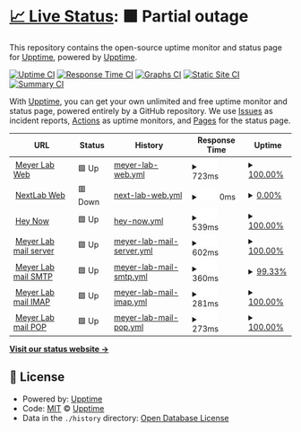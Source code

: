 # [📈 Live Status](https://demo.upptime.js.org): <!--live status--> **🟧 Partial outage**

This repository contains the open-source uptime monitor and status page for [Upptime](https://upptime.js.org), powered by [Upptime](https://github.com/upptime/upptime).

[![Uptime CI](https://github.com/upptime/upptime/workflows/Uptime%20CI/badge.svg)](https://github.com/upptime/upptime/actions?query=workflow%3A%22Uptime+CI%22)
[![Response Time CI](https://github.com/upptime/upptime/workflows/Response%20Time%20CI/badge.svg)](https://github.com/upptime/upptime/actions?query=workflow%3A%22Response+Time+CI%22)
[![Graphs CI](https://github.com/upptime/upptime/workflows/Graphs%20CI/badge.svg)](https://github.com/upptime/upptime/actions?query=workflow%3A%22Graphs+CI%22)
[![Static Site CI](https://github.com/upptime/upptime/workflows/Static%20Site%20CI/badge.svg)](https://github.com/upptime/upptime/actions?query=workflow%3A%22Static+Site+CI%22)
[![Summary CI](https://github.com/upptime/upptime/workflows/Summary%20CI/badge.svg)](https://github.com/upptime/upptime/actions?query=workflow%3A%22Summary+CI%22)

With [Upptime](https://upptime.js.org), you can get your own unlimited and free uptime monitor and status page, powered entirely by a GitHub repository. We use [Issues](https://github.com/upptime/upptime/issues) as incident reports, [Actions](https://github.com/upptime/upptime/actions) as uptime monitors, and [Pages](https://demo.upptime.js.org) for the status page.

<!--start: status pages-->
<!-- This summary is generated by Upptime (https://github.com/upptime/upptime) -->
<!-- Do not edit this manually, your changes will be overwritten -->
<!-- prettier-ignore -->
| URL | Status | History | Response Time | Uptime |
| --- | ------ | ------- | ------------- | ------ |
| <img alt="" src="https://icons.duckduckgo.com/ip3/null.ico" height="13"> [Meyer Lab Web](www.meyerlab.com.py) | 🟩 Up | [meyer-lab-web.yml](https://github.com/informaticaMeyerlab/statusPageMeyerLab/commits/HEAD/history/meyer-lab-web.yml) | <details><summary><img alt="Response time graph" src="./graphs/meyer-lab-web/response-time-week.png" height="20"> 723ms</summary><br><a href="https://demo.upptime.js.org/history/meyer-lab-web"><img alt="Response time 982" src="https://img.shields.io/endpoint?url=https%3A%2F%2Fraw.githubusercontent.com%2FinformaticaMeyerlab%2FstatusPageMeyerLab%2FHEAD%2Fapi%2Fmeyer-lab-web%2Fresponse-time.json"></a><br><a href="https://demo.upptime.js.org/history/meyer-lab-web"><img alt="24-hour response time 510" src="https://img.shields.io/endpoint?url=https%3A%2F%2Fraw.githubusercontent.com%2FinformaticaMeyerlab%2FstatusPageMeyerLab%2FHEAD%2Fapi%2Fmeyer-lab-web%2Fresponse-time-day.json"></a><br><a href="https://demo.upptime.js.org/history/meyer-lab-web"><img alt="7-day response time 723" src="https://img.shields.io/endpoint?url=https%3A%2F%2Fraw.githubusercontent.com%2FinformaticaMeyerlab%2FstatusPageMeyerLab%2FHEAD%2Fapi%2Fmeyer-lab-web%2Fresponse-time-week.json"></a><br><a href="https://demo.upptime.js.org/history/meyer-lab-web"><img alt="30-day response time 793" src="https://img.shields.io/endpoint?url=https%3A%2F%2Fraw.githubusercontent.com%2FinformaticaMeyerlab%2FstatusPageMeyerLab%2FHEAD%2Fapi%2Fmeyer-lab-web%2Fresponse-time-month.json"></a><br><a href="https://demo.upptime.js.org/history/meyer-lab-web"><img alt="1-year response time 982" src="https://img.shields.io/endpoint?url=https%3A%2F%2Fraw.githubusercontent.com%2FinformaticaMeyerlab%2FstatusPageMeyerLab%2FHEAD%2Fapi%2Fmeyer-lab-web%2Fresponse-time-year.json"></a></details> | <details><summary><a href="https://demo.upptime.js.org/history/meyer-lab-web">100.00%</a></summary><a href="https://demo.upptime.js.org/history/meyer-lab-web"><img alt="All-time uptime 76.89%" src="https://img.shields.io/endpoint?url=https%3A%2F%2Fraw.githubusercontent.com%2FinformaticaMeyerlab%2FstatusPageMeyerLab%2FHEAD%2Fapi%2Fmeyer-lab-web%2Fuptime.json"></a><br><a href="https://demo.upptime.js.org/history/meyer-lab-web"><img alt="24-hour uptime 100.00%" src="https://img.shields.io/endpoint?url=https%3A%2F%2Fraw.githubusercontent.com%2FinformaticaMeyerlab%2FstatusPageMeyerLab%2FHEAD%2Fapi%2Fmeyer-lab-web%2Fuptime-day.json"></a><br><a href="https://demo.upptime.js.org/history/meyer-lab-web"><img alt="7-day uptime 100.00%" src="https://img.shields.io/endpoint?url=https%3A%2F%2Fraw.githubusercontent.com%2FinformaticaMeyerlab%2FstatusPageMeyerLab%2FHEAD%2Fapi%2Fmeyer-lab-web%2Fuptime-week.json"></a><br><a href="https://demo.upptime.js.org/history/meyer-lab-web"><img alt="30-day uptime 100.00%" src="https://img.shields.io/endpoint?url=https%3A%2F%2Fraw.githubusercontent.com%2FinformaticaMeyerlab%2FstatusPageMeyerLab%2FHEAD%2Fapi%2Fmeyer-lab-web%2Fuptime-month.json"></a><br><a href="https://demo.upptime.js.org/history/meyer-lab-web"><img alt="1-year uptime 76.89%" src="https://img.shields.io/endpoint?url=https%3A%2F%2Fraw.githubusercontent.com%2FinformaticaMeyerlab%2FstatusPageMeyerLab%2FHEAD%2Fapi%2Fmeyer-lab-web%2Fuptime-year.json"></a></details>
| <img alt="" src="https://icons.duckduckgo.com/ip3/8081.ico" height="13"> [NextLab Web](190.104.179.198:8081) | 🟥 Down | [next-lab-web.yml](https://github.com/informaticaMeyerlab/statusPageMeyerLab/commits/HEAD/history/next-lab-web.yml) | <details><summary><img alt="Response time graph" src="./graphs/next-lab-web/response-time-week.png" height="20"> 0ms</summary><br><a href="https://demo.upptime.js.org/history/next-lab-web"><img alt="Response time 448" src="https://img.shields.io/endpoint?url=https%3A%2F%2Fraw.githubusercontent.com%2FinformaticaMeyerlab%2FstatusPageMeyerLab%2FHEAD%2Fapi%2Fnext-lab-web%2Fresponse-time.json"></a><br><a href="https://demo.upptime.js.org/history/next-lab-web"><img alt="24-hour response time 0" src="https://img.shields.io/endpoint?url=https%3A%2F%2Fraw.githubusercontent.com%2FinformaticaMeyerlab%2FstatusPageMeyerLab%2FHEAD%2Fapi%2Fnext-lab-web%2Fresponse-time-day.json"></a><br><a href="https://demo.upptime.js.org/history/next-lab-web"><img alt="7-day response time 0" src="https://img.shields.io/endpoint?url=https%3A%2F%2Fraw.githubusercontent.com%2FinformaticaMeyerlab%2FstatusPageMeyerLab%2FHEAD%2Fapi%2Fnext-lab-web%2Fresponse-time-week.json"></a><br><a href="https://demo.upptime.js.org/history/next-lab-web"><img alt="30-day response time 0" src="https://img.shields.io/endpoint?url=https%3A%2F%2Fraw.githubusercontent.com%2FinformaticaMeyerlab%2FstatusPageMeyerLab%2FHEAD%2Fapi%2Fnext-lab-web%2Fresponse-time-month.json"></a><br><a href="https://demo.upptime.js.org/history/next-lab-web"><img alt="1-year response time 448" src="https://img.shields.io/endpoint?url=https%3A%2F%2Fraw.githubusercontent.com%2FinformaticaMeyerlab%2FstatusPageMeyerLab%2FHEAD%2Fapi%2Fnext-lab-web%2Fresponse-time-year.json"></a></details> | <details><summary><a href="https://demo.upptime.js.org/history/next-lab-web">0.00%</a></summary><a href="https://demo.upptime.js.org/history/next-lab-web"><img alt="All-time uptime 69.35%" src="https://img.shields.io/endpoint?url=https%3A%2F%2Fraw.githubusercontent.com%2FinformaticaMeyerlab%2FstatusPageMeyerLab%2FHEAD%2Fapi%2Fnext-lab-web%2Fuptime.json"></a><br><a href="https://demo.upptime.js.org/history/next-lab-web"><img alt="24-hour uptime 0.00%" src="https://img.shields.io/endpoint?url=https%3A%2F%2Fraw.githubusercontent.com%2FinformaticaMeyerlab%2FstatusPageMeyerLab%2FHEAD%2Fapi%2Fnext-lab-web%2Fuptime-day.json"></a><br><a href="https://demo.upptime.js.org/history/next-lab-web"><img alt="7-day uptime 0.00%" src="https://img.shields.io/endpoint?url=https%3A%2F%2Fraw.githubusercontent.com%2FinformaticaMeyerlab%2FstatusPageMeyerLab%2FHEAD%2Fapi%2Fnext-lab-web%2Fuptime-week.json"></a><br><a href="https://demo.upptime.js.org/history/next-lab-web"><img alt="30-day uptime 0.00%" src="https://img.shields.io/endpoint?url=https%3A%2F%2Fraw.githubusercontent.com%2FinformaticaMeyerlab%2FstatusPageMeyerLab%2FHEAD%2Fapi%2Fnext-lab-web%2Fuptime-month.json"></a><br><a href="https://demo.upptime.js.org/history/next-lab-web"><img alt="1-year uptime 69.35%" src="https://img.shields.io/endpoint?url=https%3A%2F%2Fraw.githubusercontent.com%2FinformaticaMeyerlab%2FstatusPageMeyerLab%2FHEAD%2Fapi%2Fnext-lab-web%2Fuptime-year.json"></a></details>
| <img alt="" src="https://icons.duckduckgo.com/ip3/null.ico" height="13"> [Hey Now](web.heynow.com.uy) | 🟩 Up | [hey-now.yml](https://github.com/informaticaMeyerlab/statusPageMeyerLab/commits/HEAD/history/hey-now.yml) | <details><summary><img alt="Response time graph" src="./graphs/hey-now/response-time-week.png" height="20"> 539ms</summary><br><a href="https://demo.upptime.js.org/history/hey-now"><img alt="Response time 381" src="https://img.shields.io/endpoint?url=https%3A%2F%2Fraw.githubusercontent.com%2FinformaticaMeyerlab%2FstatusPageMeyerLab%2FHEAD%2Fapi%2Fhey-now%2Fresponse-time.json"></a><br><a href="https://demo.upptime.js.org/history/hey-now"><img alt="24-hour response time 408" src="https://img.shields.io/endpoint?url=https%3A%2F%2Fraw.githubusercontent.com%2FinformaticaMeyerlab%2FstatusPageMeyerLab%2FHEAD%2Fapi%2Fhey-now%2Fresponse-time-day.json"></a><br><a href="https://demo.upptime.js.org/history/hey-now"><img alt="7-day response time 539" src="https://img.shields.io/endpoint?url=https%3A%2F%2Fraw.githubusercontent.com%2FinformaticaMeyerlab%2FstatusPageMeyerLab%2FHEAD%2Fapi%2Fhey-now%2Fresponse-time-week.json"></a><br><a href="https://demo.upptime.js.org/history/hey-now"><img alt="30-day response time 480" src="https://img.shields.io/endpoint?url=https%3A%2F%2Fraw.githubusercontent.com%2FinformaticaMeyerlab%2FstatusPageMeyerLab%2FHEAD%2Fapi%2Fhey-now%2Fresponse-time-month.json"></a><br><a href="https://demo.upptime.js.org/history/hey-now"><img alt="1-year response time 381" src="https://img.shields.io/endpoint?url=https%3A%2F%2Fraw.githubusercontent.com%2FinformaticaMeyerlab%2FstatusPageMeyerLab%2FHEAD%2Fapi%2Fhey-now%2Fresponse-time-year.json"></a></details> | <details><summary><a href="https://demo.upptime.js.org/history/hey-now">100.00%</a></summary><a href="https://demo.upptime.js.org/history/hey-now"><img alt="All-time uptime 99.90%" src="https://img.shields.io/endpoint?url=https%3A%2F%2Fraw.githubusercontent.com%2FinformaticaMeyerlab%2FstatusPageMeyerLab%2FHEAD%2Fapi%2Fhey-now%2Fuptime.json"></a><br><a href="https://demo.upptime.js.org/history/hey-now"><img alt="24-hour uptime 100.00%" src="https://img.shields.io/endpoint?url=https%3A%2F%2Fraw.githubusercontent.com%2FinformaticaMeyerlab%2FstatusPageMeyerLab%2FHEAD%2Fapi%2Fhey-now%2Fuptime-day.json"></a><br><a href="https://demo.upptime.js.org/history/hey-now"><img alt="7-day uptime 100.00%" src="https://img.shields.io/endpoint?url=https%3A%2F%2Fraw.githubusercontent.com%2FinformaticaMeyerlab%2FstatusPageMeyerLab%2FHEAD%2Fapi%2Fhey-now%2Fuptime-week.json"></a><br><a href="https://demo.upptime.js.org/history/hey-now"><img alt="30-day uptime 99.96%" src="https://img.shields.io/endpoint?url=https%3A%2F%2Fraw.githubusercontent.com%2FinformaticaMeyerlab%2FstatusPageMeyerLab%2FHEAD%2Fapi%2Fhey-now%2Fuptime-month.json"></a><br><a href="https://demo.upptime.js.org/history/hey-now"><img alt="1-year uptime 99.90%" src="https://img.shields.io/endpoint?url=https%3A%2F%2Fraw.githubusercontent.com%2FinformaticaMeyerlab%2FstatusPageMeyerLab%2FHEAD%2Fapi%2Fhey-now%2Fuptime-year.json"></a></details>
| <img alt="" src="https://icons.duckduckgo.com/ip3/null.ico" height="13"> [Meyer Lab mail server](vps-1397470-x.dattaweb.com) | 🟩 Up | [meyer-lab-mail-server.yml](https://github.com/informaticaMeyerlab/statusPageMeyerLab/commits/HEAD/history/meyer-lab-mail-server.yml) | <details><summary><img alt="Response time graph" src="./graphs/meyer-lab-mail-server/response-time-week.png" height="20"> 602ms</summary><br><a href="https://demo.upptime.js.org/history/meyer-lab-mail-server"><img alt="Response time 631" src="https://img.shields.io/endpoint?url=https%3A%2F%2Fraw.githubusercontent.com%2FinformaticaMeyerlab%2FstatusPageMeyerLab%2FHEAD%2Fapi%2Fmeyer-lab-mail-server%2Fresponse-time.json"></a><br><a href="https://demo.upptime.js.org/history/meyer-lab-mail-server"><img alt="24-hour response time 641" src="https://img.shields.io/endpoint?url=https%3A%2F%2Fraw.githubusercontent.com%2FinformaticaMeyerlab%2FstatusPageMeyerLab%2FHEAD%2Fapi%2Fmeyer-lab-mail-server%2Fresponse-time-day.json"></a><br><a href="https://demo.upptime.js.org/history/meyer-lab-mail-server"><img alt="7-day response time 602" src="https://img.shields.io/endpoint?url=https%3A%2F%2Fraw.githubusercontent.com%2FinformaticaMeyerlab%2FstatusPageMeyerLab%2FHEAD%2Fapi%2Fmeyer-lab-mail-server%2Fresponse-time-week.json"></a><br><a href="https://demo.upptime.js.org/history/meyer-lab-mail-server"><img alt="30-day response time 632" src="https://img.shields.io/endpoint?url=https%3A%2F%2Fraw.githubusercontent.com%2FinformaticaMeyerlab%2FstatusPageMeyerLab%2FHEAD%2Fapi%2Fmeyer-lab-mail-server%2Fresponse-time-month.json"></a><br><a href="https://demo.upptime.js.org/history/meyer-lab-mail-server"><img alt="1-year response time 631" src="https://img.shields.io/endpoint?url=https%3A%2F%2Fraw.githubusercontent.com%2FinformaticaMeyerlab%2FstatusPageMeyerLab%2FHEAD%2Fapi%2Fmeyer-lab-mail-server%2Fresponse-time-year.json"></a></details> | <details><summary><a href="https://demo.upptime.js.org/history/meyer-lab-mail-server">100.00%</a></summary><a href="https://demo.upptime.js.org/history/meyer-lab-mail-server"><img alt="All-time uptime 99.76%" src="https://img.shields.io/endpoint?url=https%3A%2F%2Fraw.githubusercontent.com%2FinformaticaMeyerlab%2FstatusPageMeyerLab%2FHEAD%2Fapi%2Fmeyer-lab-mail-server%2Fuptime.json"></a><br><a href="https://demo.upptime.js.org/history/meyer-lab-mail-server"><img alt="24-hour uptime 100.00%" src="https://img.shields.io/endpoint?url=https%3A%2F%2Fraw.githubusercontent.com%2FinformaticaMeyerlab%2FstatusPageMeyerLab%2FHEAD%2Fapi%2Fmeyer-lab-mail-server%2Fuptime-day.json"></a><br><a href="https://demo.upptime.js.org/history/meyer-lab-mail-server"><img alt="7-day uptime 100.00%" src="https://img.shields.io/endpoint?url=https%3A%2F%2Fraw.githubusercontent.com%2FinformaticaMeyerlab%2FstatusPageMeyerLab%2FHEAD%2Fapi%2Fmeyer-lab-mail-server%2Fuptime-week.json"></a><br><a href="https://demo.upptime.js.org/history/meyer-lab-mail-server"><img alt="30-day uptime 99.95%" src="https://img.shields.io/endpoint?url=https%3A%2F%2Fraw.githubusercontent.com%2FinformaticaMeyerlab%2FstatusPageMeyerLab%2FHEAD%2Fapi%2Fmeyer-lab-mail-server%2Fuptime-month.json"></a><br><a href="https://demo.upptime.js.org/history/meyer-lab-mail-server"><img alt="1-year uptime 99.76%" src="https://img.shields.io/endpoint?url=https%3A%2F%2Fraw.githubusercontent.com%2FinformaticaMeyerlab%2FstatusPageMeyerLab%2FHEAD%2Fapi%2Fmeyer-lab-mail-server%2Fuptime-year.json"></a></details>
| <img alt="" src="https://icons.duckduckgo.com/ip3/null.ico" height="13"> [Meyer Lab mail SMTP](vps-1397470-x.dattaweb.com) | 🟩 Up | [meyer-lab-mail-smtp.yml](https://github.com/informaticaMeyerlab/statusPageMeyerLab/commits/HEAD/history/meyer-lab-mail-smtp.yml) | <details><summary><img alt="Response time graph" src="./graphs/meyer-lab-mail-smtp/response-time-week.png" height="20"> 360ms</summary><br><a href="https://demo.upptime.js.org/history/meyer-lab-mail-smtp"><img alt="Response time 283" src="https://img.shields.io/endpoint?url=https%3A%2F%2Fraw.githubusercontent.com%2FinformaticaMeyerlab%2FstatusPageMeyerLab%2FHEAD%2Fapi%2Fmeyer-lab-mail-smtp%2Fresponse-time.json"></a><br><a href="https://demo.upptime.js.org/history/meyer-lab-mail-smtp"><img alt="24-hour response time 379" src="https://img.shields.io/endpoint?url=https%3A%2F%2Fraw.githubusercontent.com%2FinformaticaMeyerlab%2FstatusPageMeyerLab%2FHEAD%2Fapi%2Fmeyer-lab-mail-smtp%2Fresponse-time-day.json"></a><br><a href="https://demo.upptime.js.org/history/meyer-lab-mail-smtp"><img alt="7-day response time 360" src="https://img.shields.io/endpoint?url=https%3A%2F%2Fraw.githubusercontent.com%2FinformaticaMeyerlab%2FstatusPageMeyerLab%2FHEAD%2Fapi%2Fmeyer-lab-mail-smtp%2Fresponse-time-week.json"></a><br><a href="https://demo.upptime.js.org/history/meyer-lab-mail-smtp"><img alt="30-day response time 358" src="https://img.shields.io/endpoint?url=https%3A%2F%2Fraw.githubusercontent.com%2FinformaticaMeyerlab%2FstatusPageMeyerLab%2FHEAD%2Fapi%2Fmeyer-lab-mail-smtp%2Fresponse-time-month.json"></a><br><a href="https://demo.upptime.js.org/history/meyer-lab-mail-smtp"><img alt="1-year response time 283" src="https://img.shields.io/endpoint?url=https%3A%2F%2Fraw.githubusercontent.com%2FinformaticaMeyerlab%2FstatusPageMeyerLab%2FHEAD%2Fapi%2Fmeyer-lab-mail-smtp%2Fresponse-time-year.json"></a></details> | <details><summary><a href="https://demo.upptime.js.org/history/meyer-lab-mail-smtp">99.33%</a></summary><a href="https://demo.upptime.js.org/history/meyer-lab-mail-smtp"><img alt="All-time uptime 99.93%" src="https://img.shields.io/endpoint?url=https%3A%2F%2Fraw.githubusercontent.com%2FinformaticaMeyerlab%2FstatusPageMeyerLab%2FHEAD%2Fapi%2Fmeyer-lab-mail-smtp%2Fuptime.json"></a><br><a href="https://demo.upptime.js.org/history/meyer-lab-mail-smtp"><img alt="24-hour uptime 100.00%" src="https://img.shields.io/endpoint?url=https%3A%2F%2Fraw.githubusercontent.com%2FinformaticaMeyerlab%2FstatusPageMeyerLab%2FHEAD%2Fapi%2Fmeyer-lab-mail-smtp%2Fuptime-day.json"></a><br><a href="https://demo.upptime.js.org/history/meyer-lab-mail-smtp"><img alt="7-day uptime 99.33%" src="https://img.shields.io/endpoint?url=https%3A%2F%2Fraw.githubusercontent.com%2FinformaticaMeyerlab%2FstatusPageMeyerLab%2FHEAD%2Fapi%2Fmeyer-lab-mail-smtp%2Fuptime-week.json"></a><br><a href="https://demo.upptime.js.org/history/meyer-lab-mail-smtp"><img alt="30-day uptime 99.85%" src="https://img.shields.io/endpoint?url=https%3A%2F%2Fraw.githubusercontent.com%2FinformaticaMeyerlab%2FstatusPageMeyerLab%2FHEAD%2Fapi%2Fmeyer-lab-mail-smtp%2Fuptime-month.json"></a><br><a href="https://demo.upptime.js.org/history/meyer-lab-mail-smtp"><img alt="1-year uptime 99.93%" src="https://img.shields.io/endpoint?url=https%3A%2F%2Fraw.githubusercontent.com%2FinformaticaMeyerlab%2FstatusPageMeyerLab%2FHEAD%2Fapi%2Fmeyer-lab-mail-smtp%2Fuptime-year.json"></a></details>
| <img alt="" src="https://icons.duckduckgo.com/ip3/null.ico" height="13"> [Meyer Lab mail IMAP](vps-1397470-x.dattaweb.com) | 🟩 Up | [meyer-lab-mail-imap.yml](https://github.com/informaticaMeyerlab/statusPageMeyerLab/commits/HEAD/history/meyer-lab-mail-imap.yml) | <details><summary><img alt="Response time graph" src="./graphs/meyer-lab-mail-imap/response-time-week.png" height="20"> 281ms</summary><br><a href="https://demo.upptime.js.org/history/meyer-lab-mail-imap"><img alt="Response time 250" src="https://img.shields.io/endpoint?url=https%3A%2F%2Fraw.githubusercontent.com%2FinformaticaMeyerlab%2FstatusPageMeyerLab%2FHEAD%2Fapi%2Fmeyer-lab-mail-imap%2Fresponse-time.json"></a><br><a href="https://demo.upptime.js.org/history/meyer-lab-mail-imap"><img alt="24-hour response time 238" src="https://img.shields.io/endpoint?url=https%3A%2F%2Fraw.githubusercontent.com%2FinformaticaMeyerlab%2FstatusPageMeyerLab%2FHEAD%2Fapi%2Fmeyer-lab-mail-imap%2Fresponse-time-day.json"></a><br><a href="https://demo.upptime.js.org/history/meyer-lab-mail-imap"><img alt="7-day response time 281" src="https://img.shields.io/endpoint?url=https%3A%2F%2Fraw.githubusercontent.com%2FinformaticaMeyerlab%2FstatusPageMeyerLab%2FHEAD%2Fapi%2Fmeyer-lab-mail-imap%2Fresponse-time-week.json"></a><br><a href="https://demo.upptime.js.org/history/meyer-lab-mail-imap"><img alt="30-day response time 293" src="https://img.shields.io/endpoint?url=https%3A%2F%2Fraw.githubusercontent.com%2FinformaticaMeyerlab%2FstatusPageMeyerLab%2FHEAD%2Fapi%2Fmeyer-lab-mail-imap%2Fresponse-time-month.json"></a><br><a href="https://demo.upptime.js.org/history/meyer-lab-mail-imap"><img alt="1-year response time 250" src="https://img.shields.io/endpoint?url=https%3A%2F%2Fraw.githubusercontent.com%2FinformaticaMeyerlab%2FstatusPageMeyerLab%2FHEAD%2Fapi%2Fmeyer-lab-mail-imap%2Fresponse-time-year.json"></a></details> | <details><summary><a href="https://demo.upptime.js.org/history/meyer-lab-mail-imap">100.00%</a></summary><a href="https://demo.upptime.js.org/history/meyer-lab-mail-imap"><img alt="All-time uptime 99.95%" src="https://img.shields.io/endpoint?url=https%3A%2F%2Fraw.githubusercontent.com%2FinformaticaMeyerlab%2FstatusPageMeyerLab%2FHEAD%2Fapi%2Fmeyer-lab-mail-imap%2Fuptime.json"></a><br><a href="https://demo.upptime.js.org/history/meyer-lab-mail-imap"><img alt="24-hour uptime 100.00%" src="https://img.shields.io/endpoint?url=https%3A%2F%2Fraw.githubusercontent.com%2FinformaticaMeyerlab%2FstatusPageMeyerLab%2FHEAD%2Fapi%2Fmeyer-lab-mail-imap%2Fuptime-day.json"></a><br><a href="https://demo.upptime.js.org/history/meyer-lab-mail-imap"><img alt="7-day uptime 100.00%" src="https://img.shields.io/endpoint?url=https%3A%2F%2Fraw.githubusercontent.com%2FinformaticaMeyerlab%2FstatusPageMeyerLab%2FHEAD%2Fapi%2Fmeyer-lab-mail-imap%2Fuptime-week.json"></a><br><a href="https://demo.upptime.js.org/history/meyer-lab-mail-imap"><img alt="30-day uptime 99.95%" src="https://img.shields.io/endpoint?url=https%3A%2F%2Fraw.githubusercontent.com%2FinformaticaMeyerlab%2FstatusPageMeyerLab%2FHEAD%2Fapi%2Fmeyer-lab-mail-imap%2Fuptime-month.json"></a><br><a href="https://demo.upptime.js.org/history/meyer-lab-mail-imap"><img alt="1-year uptime 99.95%" src="https://img.shields.io/endpoint?url=https%3A%2F%2Fraw.githubusercontent.com%2FinformaticaMeyerlab%2FstatusPageMeyerLab%2FHEAD%2Fapi%2Fmeyer-lab-mail-imap%2Fuptime-year.json"></a></details>
| <img alt="" src="https://icons.duckduckgo.com/ip3/null.ico" height="13"> [Meyer Lab mail POP](vps-1397470-x.dattaweb.com) | 🟩 Up | [meyer-lab-mail-pop.yml](https://github.com/informaticaMeyerlab/statusPageMeyerLab/commits/HEAD/history/meyer-lab-mail-pop.yml) | <details><summary><img alt="Response time graph" src="./graphs/meyer-lab-mail-pop/response-time-week.png" height="20"> 273ms</summary><br><a href="https://demo.upptime.js.org/history/meyer-lab-mail-pop"><img alt="Response time 220" src="https://img.shields.io/endpoint?url=https%3A%2F%2Fraw.githubusercontent.com%2FinformaticaMeyerlab%2FstatusPageMeyerLab%2FHEAD%2Fapi%2Fmeyer-lab-mail-pop%2Fresponse-time.json"></a><br><a href="https://demo.upptime.js.org/history/meyer-lab-mail-pop"><img alt="24-hour response time 328" src="https://img.shields.io/endpoint?url=https%3A%2F%2Fraw.githubusercontent.com%2FinformaticaMeyerlab%2FstatusPageMeyerLab%2FHEAD%2Fapi%2Fmeyer-lab-mail-pop%2Fresponse-time-day.json"></a><br><a href="https://demo.upptime.js.org/history/meyer-lab-mail-pop"><img alt="7-day response time 273" src="https://img.shields.io/endpoint?url=https%3A%2F%2Fraw.githubusercontent.com%2FinformaticaMeyerlab%2FstatusPageMeyerLab%2FHEAD%2Fapi%2Fmeyer-lab-mail-pop%2Fresponse-time-week.json"></a><br><a href="https://demo.upptime.js.org/history/meyer-lab-mail-pop"><img alt="30-day response time 266" src="https://img.shields.io/endpoint?url=https%3A%2F%2Fraw.githubusercontent.com%2FinformaticaMeyerlab%2FstatusPageMeyerLab%2FHEAD%2Fapi%2Fmeyer-lab-mail-pop%2Fresponse-time-month.json"></a><br><a href="https://demo.upptime.js.org/history/meyer-lab-mail-pop"><img alt="1-year response time 220" src="https://img.shields.io/endpoint?url=https%3A%2F%2Fraw.githubusercontent.com%2FinformaticaMeyerlab%2FstatusPageMeyerLab%2FHEAD%2Fapi%2Fmeyer-lab-mail-pop%2Fresponse-time-year.json"></a></details> | <details><summary><a href="https://demo.upptime.js.org/history/meyer-lab-mail-pop">100.00%</a></summary><a href="https://demo.upptime.js.org/history/meyer-lab-mail-pop"><img alt="All-time uptime 99.96%" src="https://img.shields.io/endpoint?url=https%3A%2F%2Fraw.githubusercontent.com%2FinformaticaMeyerlab%2FstatusPageMeyerLab%2FHEAD%2Fapi%2Fmeyer-lab-mail-pop%2Fuptime.json"></a><br><a href="https://demo.upptime.js.org/history/meyer-lab-mail-pop"><img alt="24-hour uptime 100.00%" src="https://img.shields.io/endpoint?url=https%3A%2F%2Fraw.githubusercontent.com%2FinformaticaMeyerlab%2FstatusPageMeyerLab%2FHEAD%2Fapi%2Fmeyer-lab-mail-pop%2Fuptime-day.json"></a><br><a href="https://demo.upptime.js.org/history/meyer-lab-mail-pop"><img alt="7-day uptime 100.00%" src="https://img.shields.io/endpoint?url=https%3A%2F%2Fraw.githubusercontent.com%2FinformaticaMeyerlab%2FstatusPageMeyerLab%2FHEAD%2Fapi%2Fmeyer-lab-mail-pop%2Fuptime-week.json"></a><br><a href="https://demo.upptime.js.org/history/meyer-lab-mail-pop"><img alt="30-day uptime 100.00%" src="https://img.shields.io/endpoint?url=https%3A%2F%2Fraw.githubusercontent.com%2FinformaticaMeyerlab%2FstatusPageMeyerLab%2FHEAD%2Fapi%2Fmeyer-lab-mail-pop%2Fuptime-month.json"></a><br><a href="https://demo.upptime.js.org/history/meyer-lab-mail-pop"><img alt="1-year uptime 99.96%" src="https://img.shields.io/endpoint?url=https%3A%2F%2Fraw.githubusercontent.com%2FinformaticaMeyerlab%2FstatusPageMeyerLab%2FHEAD%2Fapi%2Fmeyer-lab-mail-pop%2Fuptime-year.json"></a></details>

<!--end: status pages-->

[**Visit our status website →**](https://demo.upptime.js.org)

## 📄 License

- Powered by: [Upptime](https://github.com/upptime/upptime)
- Code: [MIT](./LICENSE) © [Upptime](https://upptime.js.org)
- Data in the `./history` directory: [Open Database License](https://opendatacommons.org/licenses/odbl/1-0/)
